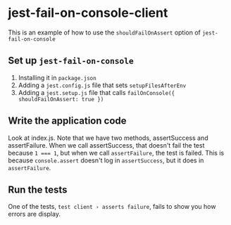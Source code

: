 # jest-fail-on-console-client

This is an example of how to use the `shouldFailOnAssert` option of `jest-fail-on-console`

## Set up `jest-fail-on-console`

1. Installing it in `package.json`
1. Adding a `jest.config.js` file that sets `setupFilesAfterEnv`
1. Adding a `jest.setup.js` file that calls `failOnConsole({ shouldFailOnAssert: true })`

## Write the application code

Look at index.js. Note that we have two methods, assertSuccess and assertFailure. When we call assertSuccess, that doesn't fail the test because `1 === 1`, but when we call `assertFailure`, the test is failed. This is because `console.assert` doesn't log in `assertSuccess`, but it does in `assertFailure`.

## Run the tests

One of the tests, `test client › asserts failure`, fails to show you how errors are display.
